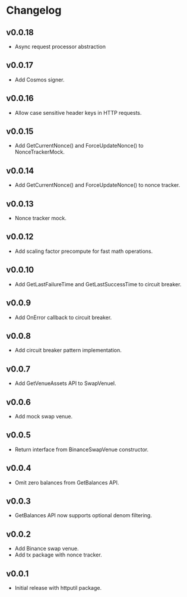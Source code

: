 <!--
Guiding Principles:

Changelogs are for humans, not machines.
There should be an entry for every single version.
The same types of changes should be grouped.
Versions and sections should be linkable.
The latest version comes first.
The release date of each version is displayed.
Mention whether you follow Semantic Versioning.

Usage:

Change log entries are to be added to the Unreleased section under the
appropriate stanza (see below). Each entry should ideally include a tag and
the Github issue reference in the following format:

* (<tag>) \#<issue-number> message

The issue numbers will later be link-ified during the release process so you do
not have to worry about including a link manually, but you can if you wish.

Types of changes (Stanzas):

"Features" for new features.
"Improvements" for changes in existing functionality.
"Deprecated" for soon-to-be removed features.
"Bug Fixes" for any bug fixes.
"Client Breaking" for breaking CLI commands and REST routes used by end-users.
"API Breaking" for breaking exported APIs used by developers building on SDK.
"State Machine Breaking" for any changes that result in a different AppState
given same genesisState and txList.
Ref: https://keepachangelog.com/en/1.0.0/
-->

# Changelog

## v0.0.18

- Async request processor abstraction

## v0.0.17

- Add Cosmos signer.

## v0.0.16

- Allow case sensitive header keys in HTTP requests.

## v0.0.15

- Add GetCurrentNonce() and ForceUpdateNonce() to NonceTrackerMock.

## v0.0.14

- Add GetCurrentNonce() and ForceUpdateNonce() to nonce tracker.

## v0.0.13

- Nonce tracker mock.

## v0.0.12 

- Add scaling factor precompute for fast math operations.

## v0.0.10

- Add GetLastFailureTime and GetLastSuccessTime to circuit breaker.

## v0.0.9

- Add OnError callback to circuit breaker.

## v0.0.8

- Add circuit breaker pattern implementation.

## v0.0.7

- Add GetVenueAssets API to SwapVenueI.

## v0.0.6

- Add mock swap venue.

## v0.0.5

- Return interface from BinanceSwapVenue constructor.

## v0.0.4

- Omit zero balances from GetBalances API.

## v0.0.3

- GetBalances API now supports optional denom filtering.

## v0.0.2

- Add Binance swap venue.
- Add tx package with nonce tracker.

## v0.0.1

-  Initial release with httputil package.
